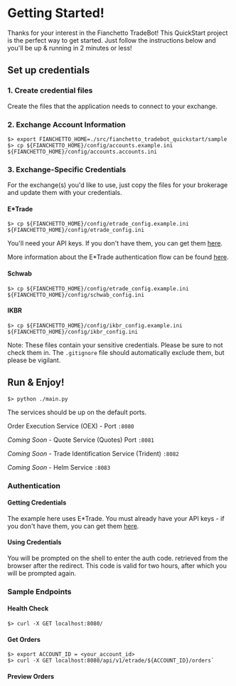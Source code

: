 # Getting Started!
Thanks for your interest in the Fianchetto TradeBot!
This QuickStart project is the perfect way to get started. Just follow the instructions below
and you'll be up & running in 2 minutes or less!

## Set up credentials
### 1. Create credential files
Create the files that the application needs to connect to your exchange.

### 2. Exchange Account Information
```
$> export FIANCHETTO_HOME=./src/fianchetto_tradebot_quickstart/sample
$> cp ${FIANCHETTO_HOME}/config/accounts.example.ini ${FIANCHETTO_HOME}/config/accounts.accounts.ini
```

### 3. Exchange-Specific Credentials
For the exchange(s) you'd like to use, just copy the files for your brokerage and update them
with your credentials.

#### E*Trade
```$> cp ${FIANCHETTO_HOME}/config/etrade_config.example.ini ${FIANCHETTO_HOME}/config/etrade_config.ini```

You'll need your API keys. If you don't have them, you can get them [here](https://us.etrade.com/etx/ris/apikey).

More information about the E*Trade authentication flow can be found [here](https://developer.etrade.com/getting-started).


#### Schwab
`$> cp ${FIANCHETTO_HOME}/config/etrade_config.example.ini ${FIANCHETTO_HOME}/config/schwab_config.ini`


#### IKBR
`$> cp ${FIANCHETTO_HOME}/config/ikbr_config.example.ini ${FIANCHETTO_HOME}/config/ikbr_config.ini`


Note: These files contain your sensitive credentials. Please be sure to 
not check them in. The `.gitignore` file should automatically exclude them, but please be vigilant.

## Run & Enjoy!
`$> python ./main.py`

The services should be up on the default ports.

Order Execution Service (OEX) - Port `:8080`

*Coming Soon* - Quote Service (Quotes) Port `:8081`

*Coming Soon* - Trade Identification Service (Trident) `:8082`

*Coming Soon* - Helm Service `:8083`

### Authentication

#### Getting Credentials
The example here uses E*Trade. You must already have your API keys - if you don't have them, you can get them [here](https://us.etrade.com/etx/ris/apikey).


#### Using Credentials
You will be prompted on the shell to enter the auth code.
retrieved from the browser after the redirect. This code is valid for two hours, after which
you will be prompted again.

### Sample Endpoints
#### Health Check

`$> curl -X GET localhost:8080/`

#### Get Orders

```
$> export ACCOUNT_ID = <your_account_id>
$> curl -X GET localhost:8080/api/v1/etrade/${ACCOUNT_ID}/orders`
```

#### Preview Orders

